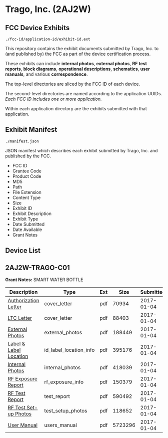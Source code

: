 # Trago, Inc. (2AJ2W)
## FCC Device Exhibits

```
./fcc-id/application-id/exhibit-id.ext
```

This repository contains the exhibit documents submitted by Trago, Inc. to (and published by) the FCC as part of the device certification process.

These exhibits can include **internal photos**, **external photos**, **RF test reports**, **block diagrams**, **operational descriptions**, **schematics**, **user manuals**, and various **correspondence**.

The top-level directories are sliced by the FCC ID of each device.

The second-level directories are named according to the application UUIDs. *Each FCC ID includes one or more application.*

Within each application directory are the exhibits submitted with that application. 

## Exhibit Manifest

```
./manifest.json
```

JSON manifest which describes each exhibit submitted by Trago, Inc. and published by the FCC.

- FCC ID
- Grantee Code
- Product Code
- MD5
- Path
- File Extension
- Content Type
- Size
- Exhibit ID
- Exhibit Description
- Exhibit Type
- Date Submitted
- Date Available
- Grant Notes

## Device List
## 2AJ2W-TRAGO-C01
**Grant Notes:** SMART WATER BOTTLE

| Description | Type | Ext | Size | Submitted | Available |
| ----------- | ---- | --- | ---- | --------- | --------- |
| [Authorization Letter](2AJ2W-TRAGO-C01/6b6d4b282bff36fb8b8fcf5c15b62d13/3245861.pdf) | cover_letter | pdf | 70934 | 2017-01-04 | 2017-01-04 |
| [LTC Letter](2AJ2W-TRAGO-C01/6b6d4b282bff36fb8b8fcf5c15b62d13/3245862.pdf) | cover_letter | pdf | 88403 | 2017-01-04 | 2017-01-04 |
| [External Photos](2AJ2W-TRAGO-C01/6b6d4b282bff36fb8b8fcf5c15b62d13/3245863.pdf) | external_photos | pdf | 188449 | 2017-01-04 | 2017-01-04 |
| [Label & Label Location](2AJ2W-TRAGO-C01/6b6d4b282bff36fb8b8fcf5c15b62d13/3245864.pdf) | id_label_location_info | pdf | 395176 | 2017-01-04 | 2017-01-04 |
| [Internal Photos](2AJ2W-TRAGO-C01/6b6d4b282bff36fb8b8fcf5c15b62d13/3245865.pdf) | internal_photos | pdf | 418039 | 2017-01-04 | 2017-01-04 |
| [RF Exposure Report](2AJ2W-TRAGO-C01/6b6d4b282bff36fb8b8fcf5c15b62d13/3245867.pdf) | rf_exposure_info | pdf | 150379 | 2017-01-04 | 2017-01-04 |
| [RF Test Report](2AJ2W-TRAGO-C01/6b6d4b282bff36fb8b8fcf5c15b62d13/3245869.pdf) | test_report | pdf | 590492 | 2017-01-04 | 2017-01-04 |
| [RF Test Set-up Photos](2AJ2W-TRAGO-C01/6b6d4b282bff36fb8b8fcf5c15b62d13/3245870.pdf) | test_setup_photos | pdf | 118652 | 2017-01-04 | 2017-01-04 |
| [User Manual](2AJ2W-TRAGO-C01/6b6d4b282bff36fb8b8fcf5c15b62d13/3245871.pdf) | users_manual | pdf | 5723296 | 2017-01-04 | 2017-01-04 |
